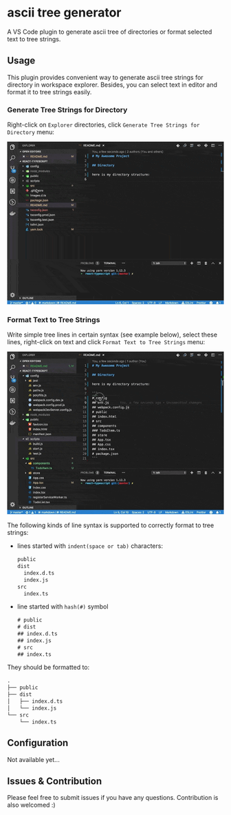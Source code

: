 # ascii tree generator

A VS Code plugin to generate ascii tree of directories or format selected text to tree strings.

## Usage

This plugin provides convenient way to generate ascii tree strings for directory in workspace explorer. Besides, you can select text in editor and format it to tree strings easily.

### Generate Tree Strings for Directory

Right-click on `Explorer` directories, click `Generate Tree Strings for Directory` menu:

![Generate Tree Strings for Directory](./images/directory.gif)

### Format Text to Tree Strings

Write simple tree lines in certain syntax (see example below), select these lines, right-click on text and click `Format Text to Tree Strings` menu:

![Format Text to Tree Strings](./images/text.gif)

The following kinds of line syntax is supported to correctly format to tree strings:

- lines started with `indent(space or tab)` characters:
  
  ```
  public
  dist
    index.d.ts
    index.js
  src
    index.ts
  ```

- line started with `hash(#)` symbol

  ```
  # public
  # dist
  ## index.d.ts
  ## index.js
  # src
  ## index.ts
  ```

They should be formatted to:

```
.
├── public
├── dist
│   ├── index.d.ts
│   └── index.js
└── src
    └── index.ts
```

## Configuration

Not available yet...

## Issues & Contribution

Please feel free to submit issues if you have any questions. Contribution is also welcomed :)
